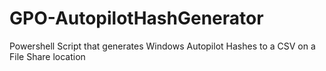 # GPO-AutopilotHashGenerator
Powershell Script that generates Windows Autopilot Hashes to a CSV on a File Share location
